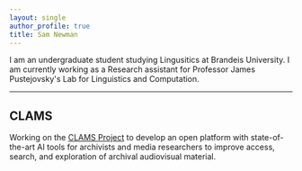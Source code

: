 ```yaml
---
layout: single
author_profile: true
title: Sam Newman
---
```


I am an undergraduate student studying Lingusitics at Brandeis University. I am currently working as a Research assistant for Professor James Pustejovsky's Lab for Linguistics and Computation.

___

## CLAMS

Working on the [CLAMS Project](https://clams.ai) to develop an open platform with state-of-the-art AI tools for archivists and media researchers to improve access, search, and exploration of archival audiovisual material.